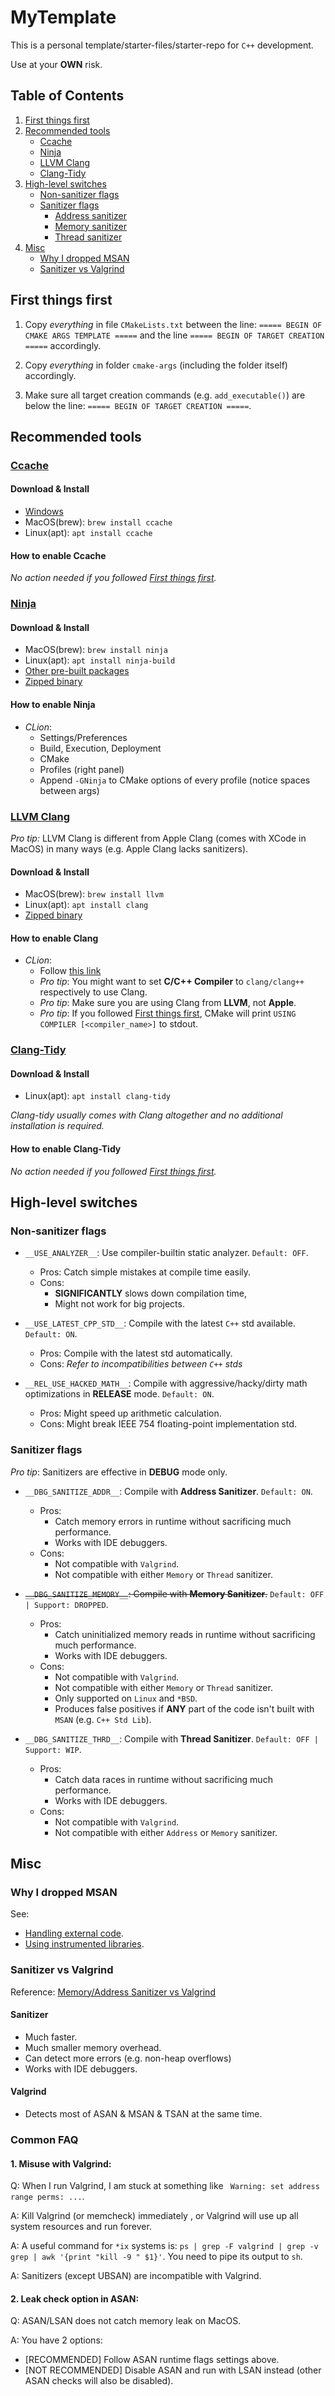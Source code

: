 # MyTemplate

This is a personal template/starter-files/starter-repo for `C++` development.

Use at your **OWN** risk.

## Table of Contents


1. [First things first](#first-things-first)
2. [Recommended tools](#recommended-tools)
    - [Ccache](#ccache)
    - [Ninja](#ninja)
    - [LLVM Clang](#llvm-clang)
    - [Clang-Tidy](#clang-tidy)
3. [High-level switches](#high-level-switches)
    - [Non-sanitizer flags](#non-sanitizer-flags)
    - [Sanitizer flags](#sanitizer-flags)
        - [Address sanitizer]()
        - [Memory sanitizer]()
        - [Thread sanitizer]()
4. [Misc](#misc)
    - [Why I dropped MSAN](#why-i-dropped-msan)
    - [Sanitizer vs Valgrind](#sanitizer-vs-valgrind)


## First things first

1. Copy *everything* in file `CMakeLists.txt` between the line: `===== BEGIN OF CMAKE ARGS TEMPLATE =====` and the line `===== BEGIN OF TARGET CREATION =====` accordingly.

2. Copy *everything* in folder `cmake-args` (including the folder itself) accordingly.

3. Make sure all target creation commands (e.g. `add_executable()`) are below the line: `===== BEGIN OF TARGET CREATION =====`.

## Recommended tools

### [Ccache](https://ccache.dev/)

#### Download & Install

- [Windows](https://ccache.dev/download.html)
- MacOS(brew): `brew install ccache`
- Linux(apt): `apt install ccache`

#### How to enable **Ccache**

*No action needed if you followed [First things first](#first-things-first).*


### [Ninja](https://ninja-build.org/)

#### Download & Install

- MacOS(brew): `brew install ninja`
- Linux(apt): `apt install ninja-build`
- [Other pre-built packages](https://github.com/ninja-build/ninja/wiki/Pre-built-Ninja-packages)
- [Zipped binary](https://github.com/ninja-build/ninja/releases)

#### How to enable **Ninja**

- *CLion*:
    - Settings/Preferences
    - Build, Execution, Deployment
    - CMake
    - Profiles (right panel)
    - Append `-GNinja` to CMake options of every profile (notice spaces between args)


### [LLVM Clang](https://llvm.org/)

*Pro tip:* LLVM Clang is different from Apple Clang (comes with XCode in MacOS) in many ways (e.g. Apple Clang lacks sanitizers).

#### Download & Install

- MacOS(brew): `brew install llvm`
- Linux(apt): `apt install clang`
- [Zipped binary](https://releases.llvm.org/download.html)

#### How to enable **Clang**

- *CLion*:
    - Follow [this link](https://www.jetbrains.com/help/clion/how-to-create-toolchain-in-clion.html)
    - *Pro tip*: You might want to set **C/C++ Compiler** to `clang/clang++` respectively to use Clang.
    - *Pro tip*: Make sure you are using Clang from **LLVM**, not **Apple**. 
    - *Pro tip*: If you followed [First things first](#first-things-first), CMake will print `USING COMPILER [<compiler_name>]` to stdout.


### [Clang-Tidy](https://clang.llvm.org/extra/clang-tidy/)

#### Download & Install

- Linux(apt): `apt install clang-tidy`

*Clang-tidy usually comes with Clang altogether and no additional installation is required.*

#### How to enable **Clang-Tidy**

*No action needed if you followed [First things first](#first-things-first).*


## High-level switches

### Non-sanitizer flags

- `__USE_ANALYZER__`: Use compiler-builtin static analyzer. `Default: OFF`.
	- Pros: Catch simple mistakes at compile time easily.
	- Cons:
  	    - **SIGNIFICANTLY** slows down compilation time,
        - Might not work for big projects.

- `__USE_LATEST_CPP_STD__`: Compile with the latest `C++` std available. `Default: ON`.
    - Pros: Compile with the latest std automatically.
    - Cons: *Refer to incompatibilities between `C++` stds*

- `__REL_USE_HACKED_MATH__`: Compile with aggressive/hacky/dirty math optimizations in **RELEASE** mode. `Default: ON`.
    - Pros: Might speed up arithmetic calculation.
    - Cons: Might break IEEE 754 floating-point implementation std.

### Sanitizer flags

*Pro tip*: Sanitizers are effective in **DEBUG** mode only.

- `__DBG_SANITIZE_ADDR__`: Compile with **Address Sanitizer**. `Default: ON`.
    - Pros:
        - Catch memory errors in runtime without sacrificing much performance.
        - Works with IDE debuggers.
    - Cons:
        - Not compatible with `Valgrind`.
        - Not compatible with either `Memory` or `Thread` sanitizer.


- ~~`__DBG_SANITIZE_MEMORY__`: Compile with **Memory Sanitizer**.~~ `Default: OFF | Support: DROPPED`.
    - Pros:
        - Catch uninitialized memory reads in runtime without sacrificing much performance.
        - Works with IDE debuggers.
    - Cons:
        - Not compatible with `Valgrind`.
        - Not compatible with either `Memory` or `Thread` sanitizer.
        - Only supported on `Linux` and `*BSD`.
        - Produces false positives if **ANY** part of the code isn't built with `MSAN` (e.g. `C++ Std Lib`).


- `__DBG_SANITIZE_THRD__`: Compile with **Thread Sanitizer**. `Default: OFF | Support: WIP`.
    - Pros:
        - Catch data races in runtime without sacrificing much performance.
        - Works with IDE debuggers.
    - Cons:
        - Not compatible with `Valgrind`.
        - Not compatible with either `Address` or `Memory` sanitizer.




<!-- todo

__DBG_SANITIZE_LEAK_STANDALONE__
__DBG_SANITIZE_UB__

-->

## Misc

### Why I dropped MSAN

See:
-   [Handling external code](https://clang.llvm.org/docs/MemorySanitizer.html#id10).
-   [Using instrumented libraries](https://github.com/google/sanitizers/wiki/MemorySanitizer#using-instrumented-libraries).


### Sanitizer vs Valgrind

Reference: [Memory/Address Sanitizer vs Valgrind](https://stackoverflow.com/questions/47251533/memory-address-sanitizer-vs-valgrind)

#### Sanitizer

- Much faster.
- Much smaller memory overhead.
- Can detect more errors (e.g. non-heap overflows)
- Works with IDE debuggers.

#### Valgrind

- Detects most of ASAN & MSAN & TSAN at the same time.


### Common FAQ

#### 1. Misuse with Valgrind:
Q: When I run Valgrind, I am stuck at something like ` Warning: set address range perms: ...`.

A: Kill Valgrind (or memcheck) immediately , or Valgrind will use up all system resources and run forever.

A: A useful command for `*ix` systems is: `ps | grep -F valgrind | grep -v grep | awk '{print "kill -9 " $1}'`. You need to pipe its output to `sh`.

A: Sanitizers (except UBSAN) are incompatible with Valgrind.

#### 2. Leak check option in ASAN:
Q: ASAN/LSAN does not catch memory leak on MacOS.

A: You have 2 options:
- [RECOMMENDED] Follow ASAN runtime flags settings above.
- [NOT RECOMMENDED] Disable ASAN and run with LSAN instead (other ASAN checks will also be disabled).
